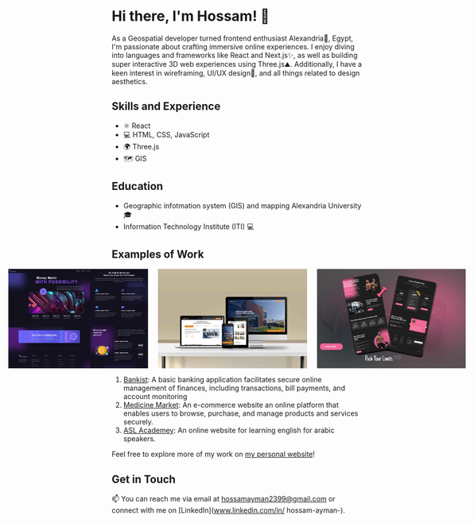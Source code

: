 # Hi there, I'm Hossam! 👋

As a Geospatial developer turned frontend enthusiast Alexandria🌊, Egypt, I'm passionate about crafting immersive online experiences. I enjoy diving into languages and frameworks like React and Next.js✨, as well as building super interactive 3D web experiences using Three.js⛰️. Additionally, I have a keen interest in wireframing, UI/UX design🎨, and all things related to design aesthetics.

## Skills and Experience

- ⚛ React
- 💻 HTML, CSS, JavaScript
- 🌍 Three.js
- 🗺 GIS


## Education 

- Geographic infotmation system (GIS) and mapping Alexandria University 🎓
- Information Technology Institute (ITI) 💻


## Examples of Work

<div style="display:flex; justify-content: center;margin-bottom: '234px';">
    <img src="https://github.com/hossam43/hossam43/blob/master/website-ui-2.webp" alt="work example" width="300" height="200" style="margin-right: 20px;">
    <img src="https://github.com/hossam43/hossam43/blob/master/website-mock-4.jpg" alt="work example" width="300" height="200" style="margin-right: 20px;">
    <img src="https://raw.githubusercontent.com/hossam43/hossam43/master/website-ui-7.webp" alt="work example" width="300" height="200">
</div>



1. [Bankist](link): A basic banking application facilitates secure online management of finances, including transactions, bill payments, and account monitoring
2. [Medicine Market](link): An e-commerce website an online platform that enables users to browse, purchase, and manage products and services securely.
3. [ASL Academey](https://asl-academy.net/): An online website for learning english for arabic speakers.

Feel free to explore more of my work on [my personal website](https://master--hossam-ayman.netlify.app/)!



## Get in Touch

📫 You can reach me via email at [hossamayman2399@gmail.com](mailto:hossamayman2399@gmail.com) or connect with me on [LinkedIn](www.linkedin.com/in/
hossam-ayman-).
